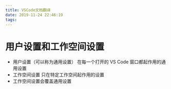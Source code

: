 ```yaml
---
title: VSCode文档翻译
date: 2019-11-24 22:46:19
tags:
---
```

# 用户设置和工作空间设置
* 用户设置（可以称为通用设置）
在每一个打开的 VS Code 窗口都起作用的通用设置
* 工作空间设置
只在特定工作空间起作用的设置
* 工作空间设置会覆盖通用设置
